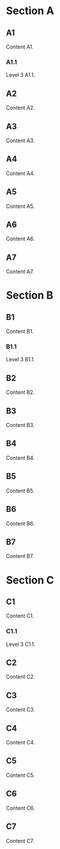 # Section A

## A1

Content A1.

### A1.1

Level 3 A1.1.

## A2

Content A2.

## A3

Content A3.

## A4

Content A4.

## A5

Content A5.

## A6

Content A6.

## A7

Content A7.

# Section B

## B1

Content B1.

### B1.1

Level 3 B1.1.

## B2

Content B2.

## B3

Content B3.

## B4

Content B4.

## B5

Content B5.

## B6

Content B6.

## B7

Content B7.

# Section C

## C1

Content C1.

### C1.1

Level 3 C1.1.

## C2

Content C2.

## C3

Content C3.

## C4

Content C4.

## C5

Content C5.

## C6

Content C6.

## C7

Content C7.
